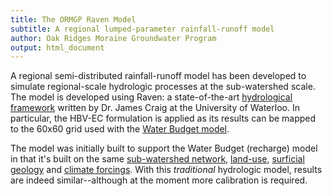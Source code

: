 ```yaml
---
title: The ORMGP Raven Model
subtitle: A regional lumped-parameter rainfall-runoff model
author: Oak Ridges Moraine Groundwater Program
output: html_document
---
```



A regional semi-distributed rainfall-runoff model has been developed to simulate regional-scale hydrologic processes at the sub-watershed scale. The model is developed using Raven: a state-of-the-art [hydrological framework](https://raven.uwaterloo.ca/) written by Dr. James Craig at the University of Waterloo. In particular, the HBV-EC formulation is applied as its results can be mapped to the 60x60 grid used with the [Water Budget model](/interpolants/modelling/waterbudgetmodel.html).

The model was initially built to support the Water Budget (recharge) model in that it's built on the same [sub-watershed network](/interpolants/interpolation/subwatershed.html), [land-use](/interpolants/interpolation/landuse.html), [surficial geology](/interpolants/interpolation/surfgeo.html) and [climate forcings](/interpolants/sources/climate-data-service.html). With this *traditional* hydrologic model, results are indeed similar--although at the moment more calibration is required.